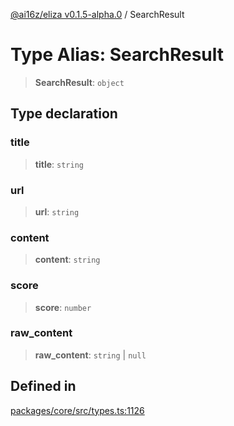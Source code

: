 [@ai16z/eliza v0.1.5-alpha.0](../index.md) / SearchResult

# Type Alias: SearchResult

> **SearchResult**: `object`

## Type declaration

### title

> **title**: `string`

### url

> **url**: `string`

### content

> **content**: `string`

### score

> **score**: `number`

### raw\_content

> **raw\_content**: `string` \| `null`

## Defined in

[packages/core/src/types.ts:1126](https://github.com/CREWorx/eliza/blob/main/packages/core/src/types.ts#L1126)
